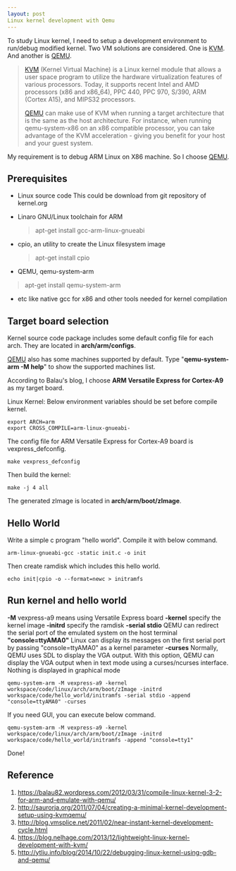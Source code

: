 ```yaml
---
layout: post
Linux kernel development with Qemu
---
```


To study Linux kernel, I need to setup a development environment to run/debug modified kernel. Two VM solutions are considered. One is [KVM](http://www.linux-kvm.org/page/Main_Page). And another is [QEMU](http://wiki.qemu.org/Main_Page). 

> [KVM](http://www.linux-kvm.org/page/Main_Page) (Kernel Virtual
> Machine) is a Linux kernel module that allows a user space program to
> utilize the hardware virtualization features of various processors.
> Today, it supports recent Intel and AMD processors (x86 and x86_64),
> PPC 440, PPC 970, S/390, ARM (Cortex A15), and MIPS32 processors.
> 
> [QEMU](http://wiki.qemu.org/Main_Page) can make use of KVM when
> running a target architecture that is the same as the host
> architecture. For instance, when running qemu-system-x86 on an x86
> compatible processor, you can take advantage of the KVM acceleration -
> giving you benefit for your host and your guest system.

My requirement is to debug ARM Linux on X86 machine. So I choose [QEMU](http://wiki.qemu.org/Main_Page). 

Prerequisites
--------------
 - Linux source code
	This could be download from git repository of kernel.org
 - Linaro GNU/Linux toolchain for ARM

    > apt-get install gcc-arm-linux-gnueabi
 - cpio, an utility to create the Linux filesystem image
    > apt-get install cpio

 - QEMU, qemu-system-arm
>apt-get install qemu-system-arm
 - etc
	like native gcc for x86 and other tools needed for kernel compilation

Target board selection
----------------------
Kernel source code package includes some default config file for each arch. They are located in **arch/arm/configs**.

[QEMU](http://wiki.qemu.org/Main_Page) also has some machines supported by default. Type "**qemu-system-arm -M help**" to show the supported machines list.

According to Balau's blog, I choose **ARM Versatile Express for Cortex-A9** as my target board.

Linux Kernel:
Below environment variables should be set before compile kernel. 

    export ARCH=arm
    export CROSS_COMPILE=arm-linux-gnueabi-

The config file for ARM Versatile Express for Cortex-A9 board is vexpress_defconfig.

    make vexpress_defconfig

Then build the kernel:

    make -j 4 all

The generated zImage is located in **arch/arm/boot/zImage**.

Hello World
-----------
Write a simple c program "hello world". Compile it with below command.

    arm-linux-gnueabi-gcc -static init.c -o init

Then create ramdisk which includes this hello world.

    echo init|cpio -o --format=newc > initramfs
Run kernel and hello world
-----------
**-M** vexpress-a9 means using Versatile Express board
**-kernel** specify the kernel image
**-initrd** specify the ramdisk
**-serial stdio** QEMU can redirect the serial port of the emulated system on the host terminal
**"console=ttyAMA0"** Linux can display its messages on the first serial port by passing "console=ttyAMA0" as a kernel parameter
**-curses** Normally, QEMU uses SDL to display the VGA output. With this option, QEMU can display the VGA output when in text mode using a curses/ncurses interface. Nothing is displayed in graphical mode

    qemu-system-arm -M vexpress-a9 -kernel workspace/code/linux/arch/arm/boot/zImage -initrd workspace/code/hello_world/initramfs -serial stdio -append "console=ttyAMA0" -curses


If you need GUI, you can execute below command.

    qemu-system-arm -M vexpress-a9 -kernel workspace/code/linux/arch/arm/boot/zImage -initrd workspace/code/hello_world/initramfs -append "console=tty1"

Done!

Reference
-----------

 1. https://balau82.wordpress.com/2012/03/31/compile-linux-kernel-3-2-for-arm-and-emulate-with-qemu/
 2. http://saurorja.org/2011/07/04/creating-a-minimal-kernel-development-setup-using-kvmqemu/
 3. http://blog.vmsplice.net/2011/02/near-instant-kernel-development-cycle.html
 4. https://blog.nelhage.com/2013/12/lightweight-linux-kernel-development-with-kvm/
 5. http://ytliu.info/blog/2014/10/22/debugging-linux-kernel-using-gdb-and-qemu/
